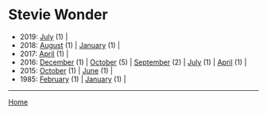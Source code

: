 # Stevie Wonder

  * 2019: 
      [July](./stevie-wonder-2019-07.md) (1) | 
  * 2018: 
      [August](./stevie-wonder-2018-08.md) (1) | 
      [January](./stevie-wonder-2018-01.md) (1) | 
  * 2017: 
      [April](./stevie-wonder-2017-04.md) (1) | 
  * 2016: 
      [December](./stevie-wonder-2016-12.md) (1) | 
      [October](./stevie-wonder-2016-10.md) (5) | 
      [September](./stevie-wonder-2016-09.md) (2) | 
      [July](./stevie-wonder-2016-07.md) (1) | 
      [April](./stevie-wonder-2016-04.md) (1) | 
  * 2015: 
      [October](./stevie-wonder-2015-10.md) (1) | 
      [June](./stevie-wonder-2015-06.md) (1) | 
  * 1985: 
      [February](./stevie-wonder-1985-02.md) (1) | 
      [January](./stevie-wonder-1985-01.md) (1) | 

----

[Home](../)
